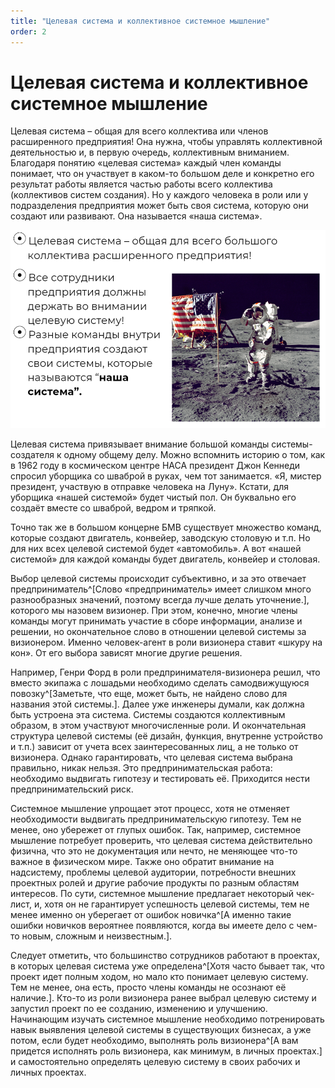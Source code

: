 ```yaml
---
title: "Целевая система и коллективное системное мышление"
order: 2
---
```


# Целевая система и коллективное системное мышление



Целевая система – общая для всего коллектива или членов расширенного предприятия! Она нужна, чтобы управлять коллективной деятельностью и, в первую очередь, коллективным вниманием. Благодаря понятию «целевая система» каждый член команды понимает, что он участвует в каком-то большом деле и конкретно его результат работы является частью работы всего коллектива (коллективов систем создания). Но у каждого человека в роли или у подразделения предприятия может быть своя система, которую они создают или развивают. Она называется «наша система».


![](./target-system-and-collective-systems-thinking-10.png)


Целевая система привязывает внимание большой команды системы-создателя к одному общему делу. Можно вспомнить историю о том, как в 1962 году в космическом центре НАСА президент Джон Кеннеди спросил уборщика со шваброй в руках, чем тот занимается. «Я, мистер президент, участвую в отправке человека на Луну». Кстати, для уборщика «нашей системой» будет чистый пол. Он буквально его создаёт вместе со шваброй, ведром и тряпкой.

Точно так же в большом концерне БМВ существует множество команд, которые создают двигатель, конвейер, заводскую столовую и т.п. Но для них всех целевой системой будет «автомобиль». А вот «нашей системой» для каждой команды будет двигатель, конвейер и столовая.

Выбор целевой системы происходит субъективно, и за это отвечает предприниматель^[Слово «предприниматель» имеет слишком много разнообразных значений, поэтому всегда лучше делать уточнение.], которого мы назовем визионер. При этом, конечно, многие члены команды могут принимать участие в сборе информации, анализе и решении, но окончательное слово в отношении целевой системы за визионером. Именно человек-агент в роли визионера ставит «шкуру на кон». От его выбора зависят многие другие решения.

Например, Генри Форд в роли предпринимателя-визионера решил, что вместо экипажа с лошадьми необходимо сделать самодвижущуюся повозку^[Заметьте, что еще, может быть, не найдено слово для названия этой системы.]. Далее уже инженеры думали, как должна быть устроена эта система. Системы создаются коллективным образом, в этом участвуют многочисленные роли. И окончательная структура целевой системы (её дизайн, функция, внутренне устройство и т.п.) зависит от учета всех заинтересованных лиц, а не только от визионера. Однако гарантировать, что целевая система выбрана правильно, никак нельзя. Это предпринимательская работа: необходимо выдвигать гипотезу и тестировать её. Приходится нести предпринимательский риск.

Системное мышление упрощает этот процесс, хотя не отменяет необходимости выдвигать предпринимательскую гипотезу. Тем не менее, оно убережет от глупых ошибок. Так, например, системное мышление потребует проверить, что целевая система действительно физична, что это не документация или нечто, не меняющее что-то важное в физическом мире. Также оно обратит внимание на надсистему, проблемы целевой аудитории, потребности внешних проектных ролей и другие рабочие продукты по разным областям интересов. По сути, системное мышление предлагает некоторый чек-лист, и, хотя он не гарантирует успешность целевой системы, тем не менее именно он уберегает от ошибок новичка^[А именно такие ошибки новичков вероятнее появляются, когда вы имеете дело с чем-то новым, сложным и неизвестным.].

Следует отметить, что большинство сотрудников работают в проектах, в которых целевая система уже определена^[Хотя часто бывает так, что проект идет полным ходом, но мало кто понимает целевую систему. Тем не менее, она есть, просто члены команды не осознают её наличие.]. Кто-то из роли визионера ранее выбрал целевую систему и запустил проект по ее созданию, изменению и улучшению. Начинающим изучать системное мышление необходимо потренировать навык выявления целевой системы в существующих бизнесах, а уже потом, если будет необходимо, выполнять роль визионера^[А вам придется исполнять роль визионера, как минимум, в личных проектах.] и самостоятельно определять целевую систему в своих рабочих и личных проектах.

